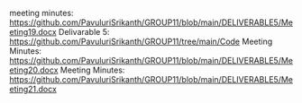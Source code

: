 

meeting minutes: https://github.com/PavuluriSrikanth/GROUP11/blob/main/DELIVERABLE5/Meeting19.docx
Delivarable 5: https://github.com/PavuluriSrikanth/GROUP11/tree/main/Code
Meeting Minutes: https://github.com/PavuluriSrikanth/GROUP11/blob/main/DELIVERABLE5/Meeting20.docx
Meeting Minutes: https://github.com/PavuluriSrikanth/GROUP11/blob/main/DELIVERABLE5/Meeting21.docx
